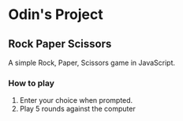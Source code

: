 # Odin's Project

## Rock Paper Scissors

A simple Rock, Paper, Scissors game in JavaScript.

### How to play

1. Enter your choice when prompted.
2. Play 5 rounds against the computer
